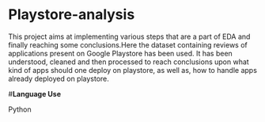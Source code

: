 # Playstore-analysis

This project aims at implementing various steps that are a part of EDA and finally reaching some conclusions.Here the dataset containing reviews of applications present on Google Playstore has been used. It has been understood, cleaned and then processed to reach conclusions upon what kind of apps should one deploy on playstore, as well as, how to handle apps already deployed on playstore.


#**Language Use**

Python
